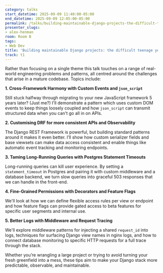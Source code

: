 ```yaml
---
category: talks
start_datetime: 2025-09-09 11:40:00-05:00
end_datetime: 2025-09-09 12:05:00-05:00
permalink: /talks/building-maintainable-django-projects-the-difficult-teenage-years/
presenter_slugs:
- alex-henman
room: Room B
tags:
- Web Dev
title: 'Building maintainable Django projects: the difficult teenage years'
track: t1
---
```


Rather than focusing on a single theme this talk touches on a range of real-world engineering problems and patterns, all centred around the challenges that arise in a mature codebase. Topics include:

**1. Cross-Framework Harmony with Custom Events and `json_script`**

Still stuck halfway through migrating to your new JavaScript framework 5 years later? (Just me?) I'll demonstrate a pattern which uses custom DOM events to keep things loosely coupled and how `json_script` can transmit structured data when you can't go all in on APIs.

**2. Customising DRF for more consistent APIs and Observability**

The Django REST Framework is powerful, but building standard patterns around it makes it even better. I’ll show how custom serializer fields and base viewsets can make data access consistent and enable things like automatic event tracking and monitoring endpoints.

**3. Taming Long-Running Queries with Postgres Statement Timeouts**

Long-running queries can kill user experience. By setting a `statement_timeout` in Postgres and pairing it with custom middleware and a database backend, we turn slow queries into graceful 503 responses that we can handle in the front-end.

**4. Fine-Grained Permissions with Decorators and Feature Flags**

We'll look at how we can define flexible access rules per view or endpoint and how feature flags can provide gated access to beta features for specific user segments and internal use.

**5. Better Logs with Middleware and Request Tracing**

We'll explore middleware patterns for injecting a shared `request_id` into logs, techniques for surfacing Django view names in nginx logs, and how to connect database monitoring to specific HTTP requests for a full trace through the stack.

Whether you’re wrangling a large project or trying to avoid turning your fresh greenfield into a mess, these tips aim to make your Django stack more predictable, observable, and maintainable.